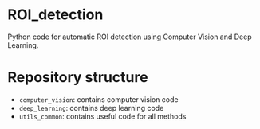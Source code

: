 # ROI_detection
Python code for automatic ROI detection using Computer Vision and Deep Learning.

# Repository structure
  * `computer_vision`: contains computer vision code
  * `deep_learning`: contains deep learning code
  * `utils_common`: contains useful code for all methods
